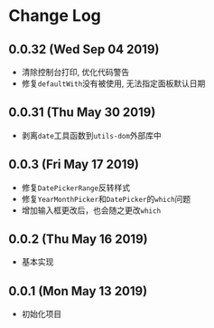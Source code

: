 # Change Log

## 0.0.32 (Wed Sep 04 2019)

-   清除控制台打印, 优化代码警告
-   修复`defaultWith`没有被使用, 无法指定面板默认日期

## 0.0.31 (Thu May 30 2019)

-   剥离`date`工具函数到`utils-dom`外部库中

## 0.0.3 (Fri May 17 2019)

-   修复`DatePickerRange`反转样式
-   修复`YearMonthPicker`和`DatePicker`的`which`问题
-   增加输入框更改后，也会随之更改`which`

## 0.0.2 (Thu May 16 2019)

-   基本实现

## 0.0.1 (Mon May 13 2019)

-   初始化项目
